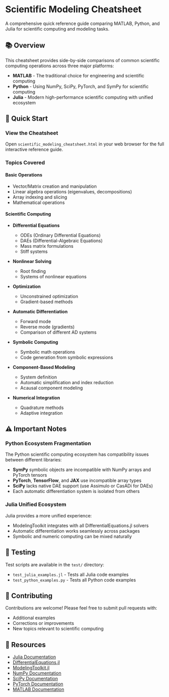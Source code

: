 # Scientific Modeling Cheatsheet

A comprehensive quick reference guide comparing MATLAB, Python, and Julia for scientific computing and modeling tasks.

## 📚 Overview

This cheatsheet provides side-by-side comparisons of common scientific computing operations across three major platforms:
- **MATLAB** - The traditional choice for engineering and scientific computing
- **Python** - Using NumPy, SciPy, PyTorch, and SymPy for scientific computing
- **Julia** - Modern high-performance scientific computing with unified ecosystem

## 🚀 Quick Start

### View the Cheatsheet
Open `scientific_modeling_cheatsheet.html` in your web browser for the full interactive reference guide.

### Topics Covered

#### Basic Operations
- Vector/Matrix creation and manipulation
- Linear algebra operations (eigenvalues, decompositions)
- Array indexing and slicing
- Mathematical operations

#### Scientific Computing
- **Differential Equations**
  - ODEs (Ordinary Differential Equations)
  - DAEs (Differential-Algebraic Equations)
  - Mass matrix formulations
  - Stiff systems

- **Nonlinear Solving**
  - Root finding
  - Systems of nonlinear equations

- **Optimization**
  - Unconstrained optimization
  - Gradient-based methods

- **Automatic Differentiation**
  - Forward mode
  - Reverse mode (gradients)
  - Comparison of different AD systems

- **Symbolic Computing**
  - Symbolic math operations
  - Code generation from symbolic expressions

- **Component-Based Modeling**
  - System definition
  - Automatic simplification and index reduction
  - Acausal component modeling

- **Numerical Integration**
  - Quadrature methods
  - Adaptive integration

## ⚠️ Important Notes

### Python Ecosystem Fragmentation
The Python scientific computing ecosystem has compatibility issues between different libraries:
- **SymPy** symbolic objects are incompatible with NumPy arrays and PyTorch tensors
- **PyTorch**, **TensorFlow**, and **JAX** use incompatible array types
- **SciPy** lacks native DAE support (use Assimulo or CasADi for DAEs)
- Each automatic differentiation system is isolated from others

### Julia Unified Ecosystem
Julia provides a more unified experience:
- ModelingToolkit integrates with all DifferentialEquations.jl solvers
- Automatic differentiation works seamlessly across packages
- Symbolic and numeric computing can be mixed naturally

## 🧪 Testing

Test scripts are available in the `test/` directory:
- `test_julia_examples.jl` - Tests all Julia code examples
- `test_python_examples.py` - Tests all Python code examples

## 🤝 Contributing

Contributions are welcome! Please feel free to submit pull requests with:
- Additional examples
- Corrections or improvements
- New topics relevant to scientific computing

## 🔗 Resources

- [Julia Documentation](https://docs.julialang.org)
- [DifferentialEquations.jl](https://docs.sciml.ai/DiffEqDocs/stable/)
- [ModelingToolkit.jl](https://docs.sciml.ai/ModelingToolkit/stable/)
- [NumPy Documentation](https://numpy.org/doc/)
- [SciPy Documentation](https://docs.scipy.org/doc/scipy/)
- [PyTorch Documentation](https://pytorch.org/docs/)
- [MATLAB Documentation](https://www.mathworks.com/help/matlab/)